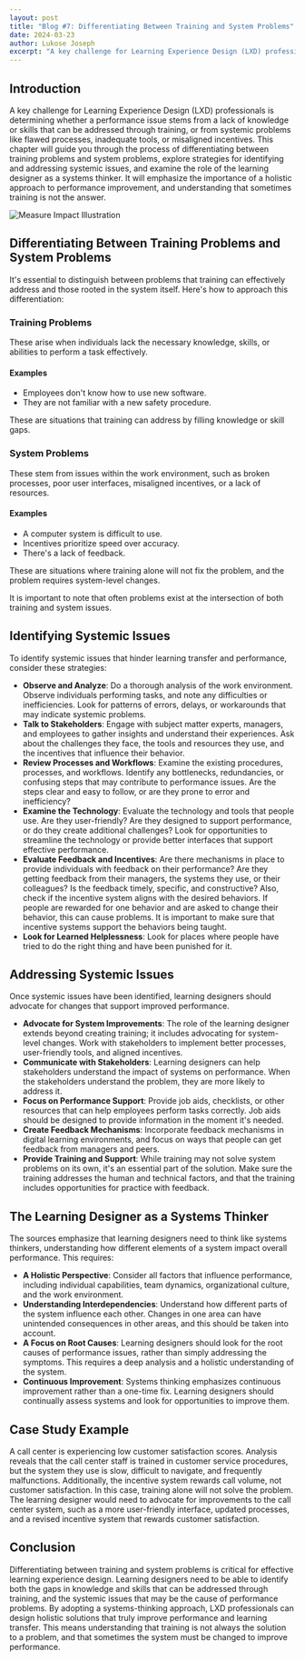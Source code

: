 ```yaml
---
layout: post
title: "Blog #7: Differentiating Between Training and System Problems"
date: 2024-03-23
author: Lukose Joseph
excerpt: "A key challenge for Learning Experience Design (LXD) professionals is determining whether a performance issue stems from a lack of knowledge or skills that can be addressed through training, or from systemic problems like flawed processes, inadequate tool..."
---
```


## Introduction
A key challenge for Learning Experience Design (LXD) professionals is determining whether a performance issue stems from a lack of knowledge or skills that can be addressed through training, or from systemic problems like flawed processes, inadequate tools, or misaligned incentives. This chapter will guide you through the process of differentiating between training problems and system problems, explore strategies for identifying and addressing systemic issues, and examine the role of the learning designer as a systems thinker. It will emphasize the importance of a holistic approach to performance improvement, and understanding that sometimes training is not the answer.

![Measure Impact Illustration](/lukofolio/images/illustrations/skill-knowledge-problem.svg)

## Differentiating Between Training Problems and System Problems
It's essential to distinguish between problems that training can effectively address and those rooted in the system itself. Here's how to approach this differentiation:

### Training Problems
These arise when individuals lack the necessary knowledge, skills, or abilities to perform a task effectively.

#### Examples
- Employees don't know how to use new software.
- They are not familiar with a new safety procedure.

These are situations that training can address by filling knowledge or skill gaps.

### System Problems
These stem from issues within the work environment, such as broken processes, poor user interfaces, misaligned incentives, or a lack of resources.

#### Examples
- A computer system is difficult to use.
- Incentives prioritize speed over accuracy.
- There's a lack of feedback.

These are situations where training alone will not fix the problem, and the problem requires system-level changes.

It is important to note that often problems exist at the intersection of both training and system issues.

## Identifying Systemic Issues
To identify systemic issues that hinder learning transfer and performance, consider these strategies:

- **Observe and Analyze**: Do a thorough analysis of the work environment. Observe individuals performing tasks, and note any difficulties or inefficiencies. Look for patterns of errors, delays, or workarounds that may indicate systemic problems.
- **Talk to Stakeholders**: Engage with subject matter experts, managers, and employees to gather insights and understand their experiences. Ask about the challenges they face, the tools and resources they use, and the incentives that influence their behavior.
- **Review Processes and Workflows**: Examine the existing procedures, processes, and workflows. Identify any bottlenecks, redundancies, or confusing steps that may contribute to performance issues. Are the steps clear and easy to follow, or are they prone to error and inefficiency?
- **Examine the Technology**: Evaluate the technology and tools that people use. Are they user-friendly? Are they designed to support performance, or do they create additional challenges? Look for opportunities to streamline the technology or provide better interfaces that support effective performance.
- **Evaluate Feedback and Incentives**: Are there mechanisms in place to provide individuals with feedback on their performance? Are they getting feedback from their managers, the systems they use, or their colleagues? Is the feedback timely, specific, and constructive? Also, check if the incentive system aligns with the desired behaviors. If people are rewarded for one behavior and are asked to change their behavior, this can cause problems. It is important to make sure that incentive systems support the behaviors being taught.
- **Look for Learned Helplessness**: Look for places where people have tried to do the right thing and have been punished for it.

## Addressing Systemic Issues
Once systemic issues have been identified, learning designers should advocate for changes that support improved performance.

- **Advocate for System Improvements**: The role of the learning designer extends beyond creating training; it includes advocating for system-level changes. Work with stakeholders to implement better processes, user-friendly tools, and aligned incentives.
- **Communicate with Stakeholders**: Learning designers can help stakeholders understand the impact of systems on performance. When the stakeholders understand the problem, they are more likely to address it.
- **Focus on Performance Support**: Provide job aids, checklists, or other resources that can help employees perform tasks correctly. Job aids should be designed to provide information in the moment it's needed.
- **Create Feedback Mechanisms**: Incorporate feedback mechanisms in digital learning environments, and focus on ways that people can get feedback from managers and peers.
- **Provide Training and Support**: While training may not solve system problems on its own, it's an essential part of the solution. Make sure the training addresses the human and technical factors, and that the training includes opportunities for practice with feedback.

## The Learning Designer as a Systems Thinker
The sources emphasize that learning designers need to think like systems thinkers, understanding how different elements of a system impact overall performance. This requires:

- **A Holistic Perspective**: Consider all factors that influence performance, including individual capabilities, team dynamics, organizational culture, and the work environment.
- **Understanding Interdependencies**: Understand how different parts of the system influence each other. Changes in one area can have unintended consequences in other areas, and this should be taken into account.
- **A Focus on Root Causes**: Learning designers should look for the root causes of performance issues, rather than simply addressing the symptoms. This requires a deep analysis and a holistic understanding of the system.
- **Continuous Improvement**: Systems thinking emphasizes continuous improvement rather than a one-time fix. Learning designers should continually assess systems and look for opportunities to improve them.

## Case Study Example
A call center is experiencing low customer satisfaction scores. Analysis reveals that the call center staff is trained in customer service procedures, but the system they use is slow, difficult to navigate, and frequently malfunctions. Additionally, the incentive system rewards call volume, not customer satisfaction. In this case, training alone will not solve the problem. The learning designer would need to advocate for improvements to the call center system, such as a more user-friendly interface, updated processes, and a revised incentive system that rewards customer satisfaction.

## Conclusion
Differentiating between training and system problems is critical for effective learning experience design. Learning designers need to be able to identify both the gaps in knowledge and skills that can be addressed through training, and the systemic issues that may be the cause of performance problems. By adopting a systems-thinking approach, LXD professionals can design holistic solutions that truly improve performance and learning transfer. This means understanding that training is not always the solution to a problem, and that sometimes the system must be changed to improve performance.